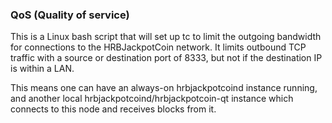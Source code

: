 ### QoS (Quality of service) ###

This is a Linux bash script that will set up tc to limit the outgoing bandwidth for connections to the HRBJackpotCoin network. It limits outbound TCP traffic with a source or destination port of 8333, but not if the destination IP is within a LAN.

This means one can have an always-on hrbjackpotcoind instance running, and another local hrbjackpotcoind/hrbjackpotcoin-qt instance which connects to this node and receives blocks from it.
